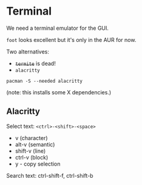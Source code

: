# Terminal

We need a terminal emulator for the GUI.

`foot` looks excellent but it's only in the AUR for now.

Two alternatives:

* ~~`termite`~~ is dead!
* `alacritty`

`pacman -S --needed alacritty`

(note: this installs some X dependencies.)

## Alacritty

Select text: `<ctrl>-<shift>-<space>`

* v (character)
* alt-v (semantic)
* shift-v (line)
* ctrl-v (block)
* y - copy selection

Search text: ctrl-shift-f, ctrl-shift-b
